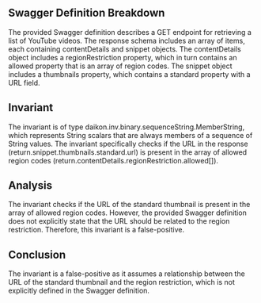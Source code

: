 ## Swagger Definition Breakdown

The provided Swagger definition describes a GET endpoint for retrieving a list of YouTube videos. The response schema includes an array of items, each containing contentDetails and snippet objects. The contentDetails object includes a regionRestriction property, which in turn contains an allowed property that is an array of region codes. The snippet object includes a thumbnails property, which contains a standard property with a URL field.

## Invariant

The invariant is of type daikon.inv.binary.sequenceString.MemberString, which represents String scalars that are always members of a sequence of String values. The invariant specifically checks if the URL in the response (return.snippet.thumbnails.standard.url) is present in the array of allowed region codes (return.contentDetails.regionRestriction.allowed[]).

## Analysis

The invariant checks if the URL of the standard thumbnail is present in the array of allowed region codes. However, the provided Swagger definition does not explicitly state that the URL should be related to the region restriction. Therefore, this invariant is a false-positive.

## Conclusion

The invariant is a false-positive as it assumes a relationship between the URL of the standard thumbnail and the region restriction, which is not explicitly defined in the Swagger definition.
